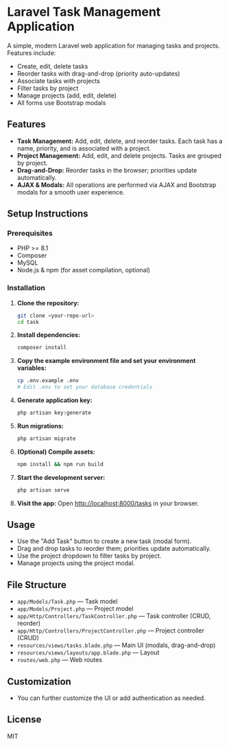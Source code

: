 # Laravel Task Management Application

A simple, modern Laravel web application for managing tasks and projects. Features include:

- Create, edit, delete tasks
- Reorder tasks with drag-and-drop (priority auto-updates)
- Associate tasks with projects
- Filter tasks by project
- Manage projects (add, edit, delete)
- All forms use Bootstrap modals

## Features

- **Task Management:** Add, edit, delete, and reorder tasks. Each task has a name, priority, and is associated with a project.
- **Project Management:** Add, edit, and delete projects. Tasks are grouped by project.
- **Drag-and-Drop:** Reorder tasks in the browser; priorities update automatically.
- **AJAX & Modals:** All operations are performed via AJAX and Bootstrap modals for a smooth user experience.

## Setup Instructions

### Prerequisites
- PHP >= 8.1
- Composer
- MySQL
- Node.js & npm (for asset compilation, optional)

### Installation
1. **Clone the repository:**
   ```sh
   git clone <your-repo-url>
   cd task
   ```
2. **Install dependencies:**
   ```sh
   composer install
   ```
3. **Copy the example environment file and set your environment variables:**
   ```sh
   cp .env.example .env
   # Edit .env to set your database credentials
   ```
4. **Generate application key:**
   ```sh
   php artisan key:generate
   ```
5. **Run migrations:**
   ```sh
   php artisan migrate
   ```
6. **(Optional) Compile assets:**
   ```sh
   npm install && npm run build
   ```
7. **Start the development server:**
   ```sh
   php artisan serve
   ```
8. **Visit the app:**
   Open [http://localhost:8000/tasks](http://localhost:8000/tasks) in your browser.

## Usage
- Use the "Add Task" button to create a new task (modal form).
- Drag and drop tasks to reorder them; priorities update automatically.
- Use the project dropdown to filter tasks by project.
- Manage projects using the project modal.

## File Structure
- `app/Models/Task.php` — Task model
- `app/Models/Project.php` — Project model
- `app/Http/Controllers/TaskController.php` — Task controller (CRUD, reorder)
- `app/Http/Controllers/ProjectController.php` — Project controller (CRUD)
- `resources/views/tasks.blade.php` — Main UI (modals, drag-and-drop)
- `resources/views/layouts/app.blade.php` — Layout
- `routes/web.php` — Web routes

## Customization
- You can further customize the UI or add authentication as needed.

## License
MIT
